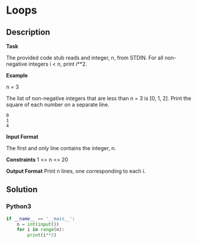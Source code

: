 # Loops


## Description
**Task**

The provided code stub reads and integer, n, from STDIN. For all non-negative integers i < n, print i**2.

**Example**

n = 3

The list of non-negative integers that are less than n = 3 is [0, 1, 2]. Print the square of each number on a separate line.

```
0
1
4
```

**Input Format**

The first and only line contains the integer, n.

**Constraints**
1 <= n <= 20

**Output Format**
Print n lines, one corresponding to each i.


## Solution

### Python3
```python
if __name__ == '__main__':
    n = int(input())
    for i in range(n):
        print(i**2)
```
